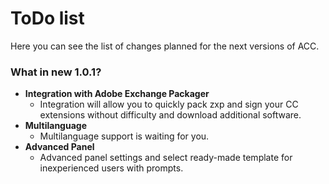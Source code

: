 # ToDo list #
Here you can see the list of changes planned for the next versions of ACC.

### What in new 1.0.1?

 - **Integration with Adobe Exchange Packager**
	 - Integration will allow you to quickly pack zxp and sign your CC extensions without difficulty and download additional software.
 - **Multilanguage**
	 - Multilanguage support is waiting for you.
 - **Advanced Panel**
	 - Advanced panel settings and select ready-made template for inexperienced users with prompts.

